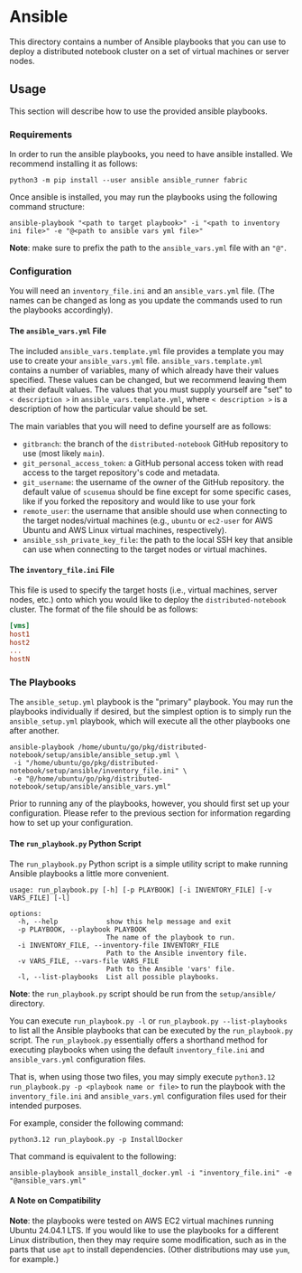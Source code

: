 # Ansible
This directory contains a number of Ansible playbooks that you can use to deploy a distributed notebook cluster on a set of virtual machines or server nodes.

## Usage

This section will describe how to use the provided ansible playbooks.

### Requirements

In order to run the ansible playbooks, you need to have ansible installed. We recommend installing it as follows:
``` shell
python3 -m pip install --user ansible ansible_runner fabric 
```

Once ansible is installed, you may run the playbooks using the following command structure:
``` shell 
ansible-playbook "<path to target playbook>" -i "<path to inventory ini file>" -e "@<path to ansible vars yml file>"
```

**Note**: make sure to prefix the path to the `ansible_vars.yml` file with an `"@"`.

### Configuration

You will need an `inventory_file.ini` and an `ansible_vars.yml` file. 
(The names can be changed as long as you update the commands used to run the playbooks accordingly).

#### The `ansible_vars.yml` File

The included `ansible_vars.template.yml` file provides a template you may use to create your `ansible_vars.yml` file. 
`ansible_vars.template.yml` contains a number of variables, many of which already have their values specified. These
values can be changed, but we recommend leaving them at their default values. The values that you must supply yourself
are "set" to `< description >` in `ansible_vars.template.yml`, where `< description >` is a description of how the
particular value should be set.

The main variables that you will need to define yourself are as follows:
- `gitbranch`: the branch of the `distributed-notebook` GitHub repository to use (most likely `main`).
- `git_personal_access_token`: a GitHub personal access token with read access to the target repository's code and metadata.
- `git_username`: the username of the owner of the GitHub repository. the default value of `scusemua` should be fine except for some specific cases, like if you forked the repository and would like to use your fork
- `remote_user`: the username that ansible should use when connecting to the target nodes/virtual machines (e.g., `ubuntu` or `ec2-user` for AWS Ubuntu and AWS Linux virtual machines, respectively).
- `ansible_ssh_private_key_file`: the path to the local SSH key that ansible can use when connecting to the target nodes or virtual machines.

#### The `inventory_file.ini` File 

This file is used to specify the target hosts (i.e., virtual machines, server nodes, etc.) onto which you would like to 
deploy the `distributed-notebook` cluster. The format of the file should be as follows:
``` ini
[vms]
host1
host2
...
hostN
```

### The Playbooks

The `ansible_setup.yml` playbook is the "primary" playbook. You may run the playbooks individually if desired, but the
simplest option is to simply run the `ansible_setup.yml` playbook, which will execute all the other playbooks one
after another.

``` shell 
ansible-playbook /home/ubuntu/go/pkg/distributed-notebook/setup/ansible/ansible_setup.yml \
 -i "/home/ubuntu/go/pkg/distributed-notebook/setup/ansible/inventory_file.ini" \
 -e "@/home/ubuntu/go/pkg/distributed-notebook/setup/ansible/ansible_vars.yml"
```

Prior to running any of the playbooks, however, you should first set up your configuration. Please refer to the previous
section for information regarding how to set up your configuration.

#### The `run_playbook.py` Python Script

The `run_playbook.py` Python script is a simple utility script to make running Ansible playbooks a little more convenient.
``` 
usage: run_playbook.py [-h] [-p PLAYBOOK] [-i INVENTORY_FILE] [-v VARS_FILE] [-l]

options:
  -h, --help            show this help message and exit
  -p PLAYBOOK, --playbook PLAYBOOK
                        The name of the playbook to run.
  -i INVENTORY_FILE, --inventory-file INVENTORY_FILE
                        Path to the Ansible inventory file.
  -v VARS_FILE, --vars-file VARS_FILE
                        Path to the Ansible 'vars' file.
  -l, --list-playbooks  List all possible playbooks.
```

**Note**: the `run_playbook.py` script should be run from the `setup/ansible/` directory.

You can execute `run_playbook.py -l` or `run_playbook.py --list-playbooks` to list all the Ansible playbooks that
can be executed by the `run_playbook.py` script. The `run_playbook.py` essentially offers a shorthand method
for executing playbooks when using the default `inventory_file.ini` and `ansible_vars.yml` configuration files.

That is, when using those two files, you may simply execute `python3.12 run_playbook.py -p <playbook name or file>` to
run the playbook with the `inventory_file.ini` and `ansible_vars.yml` configuration files used for their intended
purposes. 

For example, consider the following command:
``` shell
python3.12 run_playbook.py -p InstallDocker
```

That command is equivalent to the following:
``` shell
ansible-playbook ansible_install_docker.yml -i "inventory_file.ini" -e "@ansible_vars.yml"
```

#### A Note on Compatibility

**Note**: the playbooks were tested on AWS EC2 virtual machines running Ubuntu 24.04.1 LTS. If you would like to use 
the playbooks for a different Linux distribution, then they may require some modification, such as in the parts that 
use `apt` to install dependencies. (Other distributions may use `yum`, for example.)